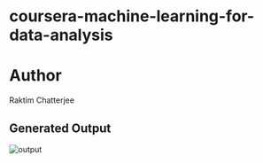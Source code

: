 # coursera-machine-learning-for-data-analysis
# Author
Raktim Chatterjee
## Generated Output
![output](https://user-images.githubusercontent.com/46521948/166650665-1a74d28f-9f73-47d3-b22d-2a28f294d6c9.png)
